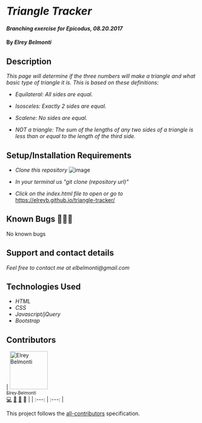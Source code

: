 # _Triangle Tracker_

#### _Branching exercise for Epicodus, 08.20.2017_

#### By _**Elrey Belmonti**_

## Description

_This page will determine if the three numbers will make a triangle and what basic type of triangle it is. This is based on these definitions:_

* _Equilateral: All sides are equal._

* _Isosceles: Exactly 2 sides are equal._

* _Scalene: No sides are equal._

* _NOT a triangle: The sum of the lengths of any two sides of a triangle is less than or equal to the length of the third side._

## Setup/Installation Requirements

* _Clone this repository_ ![image](https://user-images.githubusercontent.com/20192033/29261713-d5713260-8085-11e7-9518-707c7fcaab67.png)

* _In your terminal us "git clone (repository url)"_

* _Click on the index.html file to open or go to_ https://elreyb.github.io/triangle-tracker/

## Known Bugs 🐛🐛🐛

No known bugs

## Support and contact details

_Feel free to contact me at elbelmonti@gmail.com_

## Technologies Used

* _HTML_
* _CSS_
* _Javascript/jQuery_
* _Bootstrap_

## Contributors

<!-- Contributors START
Elrey_Belmonti ElreyB https://github.com/ElreyB code doc bug design
Contributors END -->
<!-- Contributors table START -->
| <img src="https://avatars.githubusercontent.com/ElreyB?s=100" width="100" alt="Elrey Belmonti" /><br />[<sub>Elrey Belmonti</sub>](https://github.com/ElreyB)<br />[💻](https://github.com/ElreyB/triangle-tracker/commits?author=ElreyB) [📖](https://github.com/ElreyB/triangle-tracker/commits?author=ElreyB) [🐛](https://github.com/ElreyB/triangle-tracker/issues?q=author%3AElreyB) 🎨 | 
| :---: | :---: |
<!-- Contributors table END -->
This project follows the [all-contributors](https://github.com/kentcdodds/all-contributors) specification.
